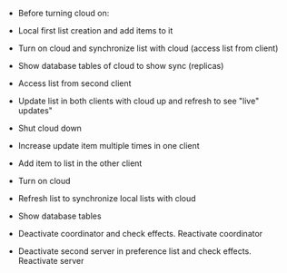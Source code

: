 - Before turning cloud on:

- Local first list creation and add items to it

- Turn on cloud and synchronize list with cloud (access list from client)

- Show database tables of cloud to show sync (replicas)

- Access list from second client

- Update list in both clients with cloud up and refresh to see "live" updates"

- Shut cloud down

- Increase update item multiple times in one client

- Add item to list in the other client

- Turn on cloud

- Refresh list to synchronize local lists with cloud

- Show database tables

- Deactivate coordinator and check effects. Reactivate coordinator

- Deactivate second server in preference list and check effects. Reactivate server








 